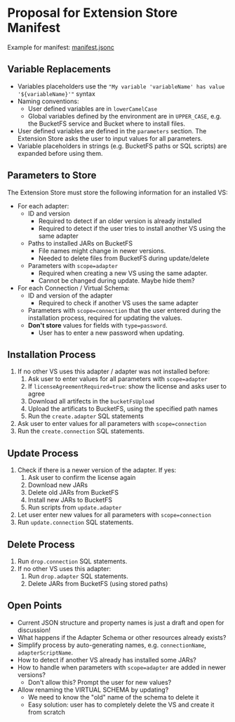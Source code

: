 # Proposal for Extension Store Manifest

Example for manifest: [manifest.jsonc](./manifest.jsonc)

## Variable Replacements

* Variables placeholders use the `"My variable 'variableName' has value '${variableName}'"` syntax
* Naming conventions:
  * User defined variables are in `lowerCamelCase`
  * Global variables defined by the environment are in `UPPER_CASE`, e.g. the BucketFS service and Bucket where to install files.
* User defined variables are defined in the `parameters` section. The Extension Store asks the user to input values for all parameters.
* Variable placeholders in strings (e.g. BucketFS paths or SQL scripts) are expanded before using them.

## Parameters to Store

The Extension Store must store the following information for an installed VS:

* For each adapter:
    * ID and version
        * Required to detect if an older version is already installed
        * Required to detect if the user tries to install another VS using the same adapter
    * Paths to installed JARs on BucketFS
        * File names might change in newer versions.
        * Needed to delete files from BucketFS during update/delete
    * Parameters with `scope=adapter`
        * Required when creating a new VS using the same adapter.
        * Cannot be changed during update. Maybe hide them?
* For each Connection / Virtual Schema:
    * ID and version of the adapter
        * Required to check if another VS uses the same adapter
    * Parameters with `scope=connection` that the user entered during the installation process, required for updating the values.
    * **Don't store** values for fields with `type=password`.
        * User has to enter a new password when updating.

## Installation Process

1. If no other VS uses this adapter / adapter was not installed before:
    1. Ask user to enter values for all parameters with `scope=adapter`
    1. If `licenseAgreementRequired=true`: show the license and asks user to agree
    1. Download all artifects in the `bucketFsUpload`
    1. Upload the artificats to BucketFS, using the specified path names
    1. Run the `create.adapter` SQL statements
1. Ask user to enter values for all parameters with `scope=connection`
1. Run the `create.connection` SQL statements.

## Update Process

1. Check if there is a newer version of the adapter. If yes:
    1. Ask user to confirm the license again
    1. Download new JARs
    1. Delete old JARs from BucketFS
    1. Install new JARs to BucketFS
    1. Run scripts from `update.adapter`
1. Let user enter new values for all parameters with `scope=connection`
1. Run `update.connection` SQL statements.

## Delete Process

1. Run `drop.connection` SQL statements.
1. If no other VS uses this adapter:
    1. Run `drop.adapter` SQL statements.
    1. Delete JARs from BucketFS (using stored paths)

## Open Points

* Current JSON structure and property names is just a draft and open for discussion!
* What happens if the Adapter Schema or other resources already exists?
* Simplify process by auto-generating names, e.g. `connectionName`, `adapterScriptName`.
* How to detect if another VS already has installed some JARs?
* How to handle when parameters with `scope=adapter` are added in newer versions?
    * Don't allow this? Prompt the user for new values?
* Allow renaming the VIRTUAL SCHEMA by updating?
    * We need to know the "old" name of the schema to delete it
    * Easy solution: user has to completely delete the VS and create it from scratch